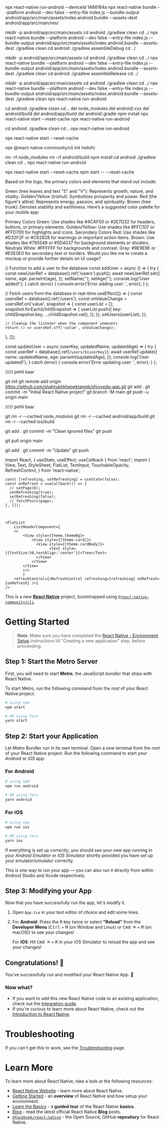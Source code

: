 npx react-native run-android --deviceId 1466184a
npx react-native bundle --platform android --dev false --entry-file index.js --bundle-output android/app/src/main/assets/index.android.bundle --assets-dest android/app/src/main/res/



mkdir -p android/app/src/main/assets
cd android
./gradlew clean
cd ../
npx react-native bundle --platform android --dev false --entry-file index.js --bundle-output android/app/src/main/assets/index.android.bundle --assets-dest ./gradlew clean
cd android
./gradlew assembleDebug
cd ../



mkdir -p android/app/src/main/assets
cd android
./gradlew clean
cd ../
npx react-native bundle --platform android --dev false --entry-file index.js --bundle-output android/app/src/main/assets/index.android.bundle --assets-dest ./gradlew clean
cd android
./gradlew assembleRelease
cd ../




mkdir -p android/app/src/main/assets
cd android
./gradlew clean
cd ../
npx react-native bundle --platform android --dev false --entry-file index.js --bundle-output android/app/src/main/assets/index.android.bundle --assets-dest ./gradlew clean
npx react-native run-android




cd android
./gradlew clean
cd ..
del node_modules
del android/.cxx
del android/build
del android/app/build
del android/.gradle
npm install
npx react-native start --reset-cache
npx react-native run-android




cd android
./gradlew clean
cd ..
npx react-native run-android



npx react-native start --reset-cache





npx @react-native-community/cli init hellohi



rm -rf node_modules
rm -rf android/build
npm install
cd android
./gradlew clean
cd ..
npx react-native run-android


npx react-native start --reset-cache
npm start -- --reset-cache








Based on the logo, the primary colors and elements that stand out include:

Green (tree leaves and text "S" and "V"): Represents growth, nature, and vitality.
Golden/Yellow (trishul): Symbolizes prosperity and power.
Red (the figure's attire): Represents energy, passion, and spirituality.
Brown (tree trunk): Denotes stability and earthiness.
Here’s a suggested color palette for your mobile app:

Primary Colors
Green: Use shades like #4CAF50 or #2E7D32 for headers, buttons, or primary elements.
Golden/Yellow: Use shades like #FFC107 or #FFD700 for highlights and icons.
Secondary Colors
Red: Use shades like #D32F2F or #C62828 for warnings or important action items.
Brown: Use shades like #795548 or #5D4037 for background elements or dividers.
Neutrals
White: #FFFFFF for backgrounds and contrast.
Gray: #9E9E9E or #E0E0E0 for secondary text or borders.
Would you like me to create a mockup or provide further details on UI usage?







// Function to add a user to the database
  const addUser = async () => {
    try {
      const newUserRef = database().ref('/users').push();
      await newUserRef.set({
        name,
        age: parseInt(age),
      });
      setName('');
      setAge('');
      console.log('User added!');
    } catch (error) {
      console.error('Error adding user: ', error);
    }
  };

  // Fetch users from the database in real-time
  useEffect(() => {
    const usersRef = database().ref('/users');
    const onValueChange = usersRef.on('value', snapshot => {
      const userList = [];
      snapshot.forEach(childSnapshot => {
        userList.push({
          key: childSnapshot.key,
          ...childSnapshot.val(),
        });
      });
      setUsers(userList);
    });

    // Cleanup the listener when the component unmounts
    return () => usersRef.off('value', onValueChange);
  }, []);


  const updateUser = async (userKey, updatedName, updatedAge) => {
  try {
    const userRef = database().ref(`/users/${userKey}`);
    await userRef.update({
      name: updatedName,
      age: parseInt(updatedAge),
    });
    console.log('User updated!');
  } catch (error) {
    console.error('Error updating user: ', error);
  }
};





///// pehli baar 

git init
git remote add origin https://github.com/shahrukhkhanektamek/shivveda-app.git
git add .
git commit -m "Initial React Native project"
git branch -M main
git push -u origin main

///// pehli baar 

git rm -r --cached node_modules
git rm -r --cached android/app/build
git rm -r --cached ios/build

git add .
git commit -m "Clean ignored files"
git push


git pull origin main

git add .
git commit -m "Update"
git push





import React, { useState, useEffect, useCallback } from 'react';
import {
  View,
  Text,
  StyleSheet,
  FlatList,
  TextInput,
  TouchableOpacity,
  RefreshControl,
} from 'react-native';


    const [refreshing, setRefreshing] = useState(false);
    const onRefresh = useCallback(() => {
      // setPage(0);
      setRefreshing(true);
      setRefreshing(false);
      // fetchPosts(page);
    }, []);


   
    <FlatList
        ListHeaderComponent={
        <>
            <View style={theme.themeBg}>
                <View style={[theme.card]}>
                  <View style={[theme.cardBody]}>
                        <Text style={{fontSize:50,textAlign:'center'}}>Tree</Text>
                  </View>
                </View>
            </View>
            </>
            }
        refreshControl={<RefreshControl refreshing={refreshing} onRefresh={onRefresh} />}
    />



























This is a new [**React Native**](https://reactnative.dev) project, bootstrapped using [`@react-native-community/cli`](https://github.com/react-native-community/cli).

# Getting Started

>**Note**: Make sure you have completed the [React Native - Environment Setup](https://reactnative.dev/docs/environment-setup) instructions till "Creating a new application" step, before proceeding.

## Step 1: Start the Metro Server

First, you will need to start **Metro**, the JavaScript _bundler_ that ships _with_ React Native.

To start Metro, run the following command from the _root_ of your React Native project:

```bash
# using npm
npm start

# OR using Yarn
yarn start
```

## Step 2: Start your Application

Let Metro Bundler run in its _own_ terminal. Open a _new_ terminal from the _root_ of your React Native project. Run the following command to start your _Android_ or _iOS_ app:

### For Android

```bash
# using npm
npm run android

# OR using Yarn
yarn android
```

### For iOS

```bash
# using npm
npm run ios

# OR using Yarn
yarn ios
```

If everything is set up _correctly_, you should see your new app running in your _Android Emulator_ or _iOS Simulator_ shortly provided you have set up your emulator/simulator correctly.

This is one way to run your app — you can also run it directly from within Android Studio and Xcode respectively.

## Step 3: Modifying your App

Now that you have successfully run the app, let's modify it.

1. Open `App.tsx` in your text editor of choice and edit some lines.
2. For **Android**: Press the <kbd>R</kbd> key twice or select **"Reload"** from the **Developer Menu** (<kbd>Ctrl</kbd> + <kbd>M</kbd> (on Window and Linux) or <kbd>Cmd ⌘</kbd> + <kbd>M</kbd> (on macOS)) to see your changes!

   For **iOS**: Hit <kbd>Cmd ⌘</kbd> + <kbd>R</kbd> in your iOS Simulator to reload the app and see your changes!

## Congratulations! :tada:

You've successfully run and modified your React Native App. :partying_face:

### Now what?

- If you want to add this new React Native code to an existing application, check out the [Integration guide](https://reactnative.dev/docs/integration-with-existing-apps).
- If you're curious to learn more about React Native, check out the [Introduction to React Native](https://reactnative.dev/docs/getting-started).

# Troubleshooting

If you can't get this to work, see the [Troubleshooting](https://reactnative.dev/docs/troubleshooting) page.

# Learn More

To learn more about React Native, take a look at the following resources:

- [React Native Website](https://reactnative.dev) - learn more about React Native.
- [Getting Started](https://reactnative.dev/docs/environment-setup) - an **overview** of React Native and how setup your environment.
- [Learn the Basics](https://reactnative.dev/docs/getting-started) - a **guided tour** of the React Native **basics**.
- [Blog](https://reactnative.dev/blog) - read the latest official React Native **Blog** posts.
- [`@facebook/react-native`](https://github.com/facebook/react-native) - the Open Source; GitHub **repository** for React Native.
